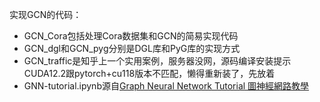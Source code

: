 实现GCN的代码：
+ GCN_Cora包括处理Cora数据集和GCN的简易实现代码
+ GCN_dgl和GCN_pyg分别是DGL库和PyG库的实现方式
+ GCN_traffic是知乎上一个实用案例，服务器没网，源码编译安装提示CUDA12.2跟pytorch+cu118版本不匹配，懒得重新装了，先放着
+ GNN-tutorial.ipynb源自[Graph Neural Network Tutorial 圖神經網路教學](https://www.bilibili.com/video/BV1jN411q7pe/?spm_id_from=333.999.0.0&vd_source=d8d2c837a6fad4a93cc95f349e30e2fe)
